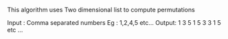 This algorithm uses Two dimensional list to compute permutations

Input : Comma separated numbers
        Eg : 1,2,4,5 etc...
Output: 1 3 5
        1 5 3
        3 1 5 etc ...
